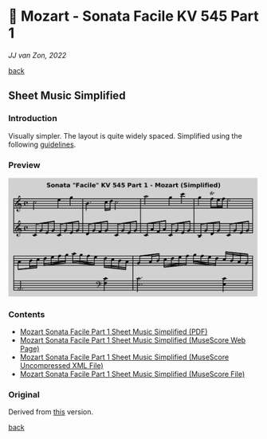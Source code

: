 🎵 Mozart - Sonata Facile KV 545 Part 1
========================================

*JJ van Zon, 2022*

[back](../README.md)

Sheet Music Simplified
----------------------

### Introduction

Visually simpler. The layout is quite widely spaced. Simplified using the following [guidelines](https://jjvanzon.github.io/Piano-Playing-Docs/methods/sheet-music-simplification.html).

### Preview

<img src="mozart-sonata-facile-part-1-sheet-music-simplified-preview.png" width="500" />

### Contents

- [Mozart Sonata Facile Part 1 Sheet Music Simplified (PDF)](mozart-sonata-facile-part-1-sheet-music-simplified.pdf)
- <a href="https://musescore.com/user/42589871/scores/7737641" target="_blank" rel="noopener noreferrer">Mozart Sonata Facile Part 1 Sheet Music Simplified (MuseScore Web Page)</a>
- [Mozart Sonata Facile Part 1 Sheet Music Simplified (MuseScore Uncompressed XML File)](mozart-sonata-facile-part-1-sheet-music-simplified.mscx)
- [Mozart Sonata Facile Part 1 Sheet Music Simplified (MuseScore File)](mozart-sonata-facile-part-1-sheet-music-simplified.mscz)

### Original

Derived from [this](https://jjvanzon.github.io/Piano-Playing-Docs/mozart-sonata-facile-part-1/sheet-music/README.html) version.

[back](../README.md)
